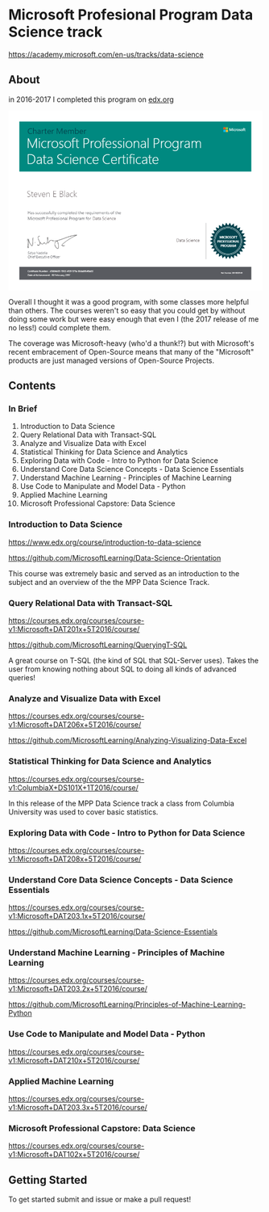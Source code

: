 # Microsoft Profesional Program Data Science track 
https://academy.microsoft.com/en-us/tracks/data-science 


## About 
in 2016-2017 I completed this program on [edx.org](https://edx.org)

<a target="__blank" href ="https://academy.microsoft.com/en-us/certificates/d5684e05-1963-412f-971a-86da6fb49a83" style="display:flex; justify-content:center;">
  <img src="static/MPP-DataScience-Cert.png" />
</a>

Overall I thought it was a good program, with some classes more helpful than others. 
The courses weren't so easy that you could get by without doing some work but were easy 
enough that even I (the 2017 release of me no less!) could complete them. 

The coverage was Microsoft-heavy (who'd a thunk!?) but with Microsoft's 
recent embracement of Open-Source means that many of the "Microsoft" products 
are just managed versions of Open-Source Projects. 


## Contents 

###  In Brief 
1. Introduction to Data Science
1. Query Relational Data with Transact-SQL
1. Analyze and Visualize Data with Excel
1. Statistical Thinking for Data Science and Analytics 
1. Exploring Data with Code - Intro to Python for Data Science
1. Understand Core Data Science Concepts - Data Science Essentials
1. Understand Machine Learning - Principles of Machine Learning
1. Use Code to Manipulate and Model Data - Python
1. Applied Machine Learning 
1. Microsoft Professional Capstore: Data Science

### Introduction to Data Science
https://www.edx.org/course/introduction-to-data-science 

https://github.com/MicrosoftLearning/Data-Science-Orientation 

This course was extremely basic and served as an introduction to the subject and 
an overview of the the MPP Data Science Track. 


### Query Relational Data with Transact-SQL
https://courses.edx.org/courses/course-v1:Microsoft+DAT201x+5T2016/course/ 

https://github.com/MicrosoftLearning/QueryingT-SQL 

A great course on T-SQL (the kind of SQL that SQL-Server uses). Takes the user 
from knowing nothing about SQL to doing all kinds of advanced queries!

### Analyze and Visualize Data with Excel
https://courses.edx.org/courses/course-v1:Microsoft+DAT206x+5T2016/course/ 

https://github.com/MicrosoftLearning/Analyzing-Visualizing-Data-Excel 


### Statistical Thinking for Data Science and Analytics 
https://courses.edx.org/courses/course-v1:ColumbiaX+DS101X+1T2016/course/ 

In this release of the MPP Data Science track a class from Columbia University was used to 
cover basic statistics. 


### Exploring Data with Code - Intro to Python for Data Science
https://courses.edx.org/courses/course-v1:Microsoft+DAT208x+5T2016/course/ 

### Understand Core Data Science Concepts - Data Science Essentials
https://courses.edx.org/courses/course-v1:Microsoft+DAT203.1x+5T2016/course/ 

https://github.com/MicrosoftLearning/Data-Science-Essentials 


### Understand Machine Learning - Principles of Machine Learning
https://courses.edx.org/courses/course-v1:Microsoft+DAT203.2x+5T2016/course/

https://github.com/MicrosoftLearning/Principles-of-Machine-Learning-Python 


### Use Code to Manipulate and Model Data - Python
https://courses.edx.org/courses/course-v1:Microsoft+DAT210x+5T2016/course/

### Applied Machine Learning 
https://courses.edx.org/courses/course-v1:Microsoft+DAT203.3x+5T2016/course/

### Microsoft Professional Capstore: Data Science
https://courses.edx.org/courses/course-v1:Microsoft+DAT102x+5T2016/course/ 

## Getting Started
To get started submit and issue or make a pull request! 
